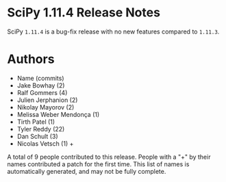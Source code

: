 SciPy 1.11.4 Release Notes
==========================

SciPy `1.11.4` is a bug-fix release with no new features
compared to `1.11.3`.

Authors
=======
* Name (commits)
* Jake Bowhay (2)
* Ralf Gommers (4)
* Julien Jerphanion (2)
* Nikolay Mayorov (2)
* Melissa Weber Mendonça (1)
* Tirth Patel (1)
* Tyler Reddy (22)
* Dan Schult (3)
* Nicolas Vetsch (1) +

A total of 9 people contributed to this release.
People with a "+" by their names contributed a patch for the first time.
This list of names is automatically generated, and may not be fully complete.
